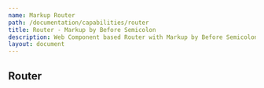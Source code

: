 ```yaml
---
name: Markup Router
path: /documentation/capabilities/router
title: Router - Markup by Before Semicolon
description: Web Component based Router with Markup by Before Semicolon
layout: document
---
```


## Router
